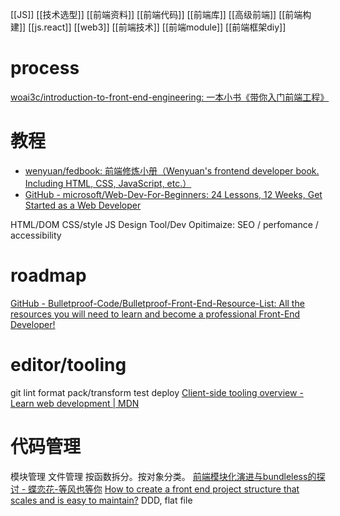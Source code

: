[[JS]]
[[技术选型]]
[[前端资料]]
[[前端代码]]
[[前端库]]
[[高级前端]]
[[前端构建]]
[[js.react]]
[[web3]]
[[前端技术]]
[[前端module]]
[[前端框架diy]]
# process
[woai3c/introduction-to-front-end-engineering: 一本小书《带你入门前端工程》](https://github.com/woai3c/introduction-to-front-end-engineering)

# 教程
- [wenyuan/fedbook: 前端修炼小册（Wenyuan's frontend developer book. Including HTML, CSS, JavaScript, etc.）](https://github.com/wenyuan/fedbook)
- [GitHub - microsoft/Web-Dev-For-Beginners: 24 Lessons, 12 Weeks, Get Started as a Web Developer](https://github.com/microsoft/Web-Dev-For-Beginners)

HTML/DOM
CSS/style
JS
Design
Tool/Dev
Opitimaize: SEO / perfomance / accessibility

# roadmap
[GitHub - Bulletproof-Code/Bulletproof-Front-End-Resource-List: All the resources you will need to learn and become a professional Front-End Developer!](https://github.com/Bulletproof-Code/Bulletproof-Front-End-Resource-List)

# editor/tooling
git lint format  pack/transform test deploy
[Client-side tooling overview - Learn web development | MDN](https://developer.mozilla.org/en-US/docs/Learn/Tools_and_testing/Understanding_client-side_tools/Overview)

# 代码管理
模块管理 文件管理
按函数拆分。按对象分类。
[前端模块化演进与bundleless的探讨 - 蝶恋花-等风也等你](https://kylin.dev/2021/10/21/%E5%89%8D%E7%AB%AF%E6%A8%A1%E5%9D%97%E5%8C%96%E6%BC%94%E8%BF%9B%E4%B8%8Ebundleless%E7%9A%84%E6%8E%A2%E8%AE%A8/)
[How to create a front end project structure that scales and is easy to maintain?](https://www.blog.duomly.com/how-to-create-frontend-project-structure-that-scales-and-is-easy-to-maintain/)
	DDD, flat file
